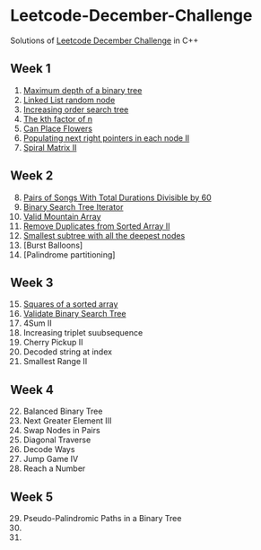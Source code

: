# Leetcode-December-Challenge
Solutions of [Leetcode December Challenge](https://leetcode.com/explore/challenge/card/december-leetcoding-challenge) in C++

## Week 1
1. [Maximum depth of a binary tree](https://github.com/chickennugget1/Leetcode-December-Challenge/blob/main/Week-1/1Dec.cpp)
2. [Linked List random node](https://github.com/chickennugget1/Leetcode-December-Challenge/blob/main/Week-1/2Dec.cpp)
3. [Increasing order search tree](https://github.com/chickennugget1/Leetcode-December-Challenge/blob/main/Week-1/3Dec.cpp)
4. [The kth factor of n](https://github.com/chickennugget1/Leetcode-December-Challenge/blob/main/Week-1/4Dec.cpp)
5. [Can Place Flowers](https://github.com/chickennugget1/Leetcode-December-Challenge/blob/main/Week-1/5Dec.cpp)
6. [Populating next right pointers in each node II](https://github.com/chickennugget1/Leetcode-December-Challenge/blob/main/Week-1/6Dec.cpp)
7. [Spiral Matrix II](https://github.com/chickennugget1/Leetcode-December-Challenge/blob/main/Week-1/7Dec.cpp)

## Week 2
8. [Pairs of Songs With Total Durations Divisible by 60](https://github.com/chickennugget1/Leetcode-December-Challenge/blob/main/Week%202/8Dec.cpp)
9. [Binary Search Tree Iterator](https://github.com/chickennugget1/Leetcode-December-Challenge/blob/main/Week%202/9Dec.cpp)
10. [Valid Mountain Array](https://github.com/chickennugget1/Leetcode-December-Challenge/blob/main/Week%202/10Dec.cpp)
11. [Remove Duplicates from Sorted Array II](https://github.com/chickennugget1/Leetcode-December-Challenge/blob/main/Week%202/11Dec.cpp)
12. [Smallest subtree with all the deepest nodes](https://github.com/chickennugget1/Leetcode-December-Challenge/blob/main/Week%202/12Dec.cpp)
13. [Burst Balloons]
14. [Palindrome partitioning]

## Week 3
15. [Squares of a sorted array](https://github.com/chickennugget1/Leetcode-December-Challenge/blob/main/Week%203/15Dec.cpp)
16. [Validate Binary Search Tree](https://github.com/chickennugget1/Leetcode-December-Challenge/blob/main/Week%203/16Dec.cpp)
17. 4Sum II
18. Increasing triplet suubsequence
19. Cherry Pickup II
20. Decoded string at index
21. Smallest Range II

## Week 4
22. Balanced Binary Tree
23. Next Greater Element III
24. Swap Nodes in Pairs
25. Diagonal Traverse
26. Decode Ways
27. Jump Game IV
28. Reach a Number

## Week 5
29. Pseudo-Palindromic Paths in a Binary Tree
30. 
31. 

